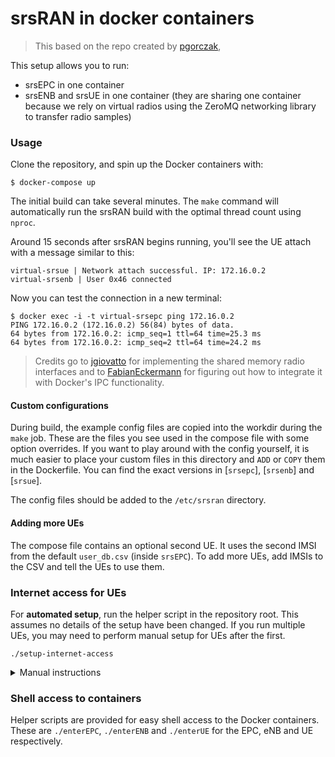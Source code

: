 # srsRAN in docker containers

> This based on the repo created by [pgorczak](https://github.com/pgorczak),

This setup allows you to run:
- srsEPC in one container
- srsENB and srsUE in one container (they are sharing one container because we rely on virtual radios using the ZeroMQ networking library to transfer radio samples)



### Usage

Clone the repository, and spin up the Docker containers with:

    $ docker-compose up

The initial build can take several minutes. The `make` command will automatically
run the srsRAN build with the optimal thread count using `nproc`.

Around 15 seconds after srsRAN begins running, you'll see the UE attach with a
message similar to this:

    virtual-srsue | Network attach successful. IP: 172.16.0.2
    virtual-srsenb | User 0x46 connected

Now you can test the connection in a new terminal:

    $ docker exec -i -t virtual-srsepc ping 172.16.0.2
    PING 172.16.0.2 (172.16.0.2) 56(84) bytes of data.
    64 bytes from 172.16.0.2: icmp_seq=1 ttl=64 time=25.3 ms
    64 bytes from 172.16.0.2: icmp_seq=2 ttl=64 time=24.2 ms

> Credits go to [jgiovatto] for implementing the shared memory radio interfaces
> and to [FabianEckermann] for figuring out how to integrate it with Docker's IPC
> functionality.

[srsRAN]: https://github.com/srsLTE/srsRAN
[jgiovatto]: https://github.com/jgiovatto
[FabianEckermann]: https://github.com/FabianEckermann

#### Custom configurations

During build, the example config files are copied into the workdir during the
`make` job. These are the files you see used in the compose file with some
option overrides. If you want to play around with the config yourself, it is
much easier to place your custom files in this directory and `ADD` or `COPY`
them in the Dockerfile. You can find the exact versions in [`srsepc`], [`srsenb`]
and [`srsue`].

The config files should be added to the `/etc/srsran` directory.

[srsepc]: https://github.com/davwheat/srsRAN/tree/faux_rf/srsepc
[srsenb]: https://github.com/davwheat/srsRAN/tree/faux_rf/srsenb
[srsue]: https://github.com/davwheat/srsRAN/tree/faux_rf/srsue

#### Adding more UEs

The compose file contains an optional second UE. It uses the second IMSI from
the default `user_db.csv` (inside `srsEPC`). To add more UEs, add IMSIs to
the CSV and tell the UEs to use them.

### Internet access for UEs

For **automated setup**, run the helper script in the repository root.
This assumes no details of the setup have been changed. If you run multiple
UEs, you may need to perform manual setup for UEs after the first.

```
./setup-internet-access
```

<details>
<summary>Manual instructions</summary>

By default, containers are attached to a Docker network with a default
route. This means everyone has internet access through the virtualized Docker
network. It takes two extra steps to make UEs access the internet through the
EPC instead. First configure network address translation at the EPC

    docker exec virtual-srsepc iptables -t nat -A POSTROUTING -s 172.16.0.0/24 -o eth0 -j MASQUERADE

This will masquerade all forwarded traffic from UEs (matched by source IP
address) leaving the EPC's eth0 (Docker) interface.

Second, tell the UE to route traffic via the EPC by default

    docker exec virtual-srsue ip route replace default via 172.16.0.1

Now you have network access through the EPC

    docker exec virtual-srsue ping google.com

You can verify that this ping is using the LTE connection by checking whether
it has about 20 ms added latency due to uplink scheduling or by waiting until
the UE enters "RRC IDLE" state, in which your ping command will trigger a
random access and connection setup. The UE enters that state after one minute
of not having sent or received any data through the LTE connection, so make
sure no pings are running.
</details>

### Shell access to containers

Helper scripts are provided for easy shell access to the Docker containers.
These are `./enterEPC`, `./enterENB` and `./enterUE` for the EPC, eNB and UE
respectively.
